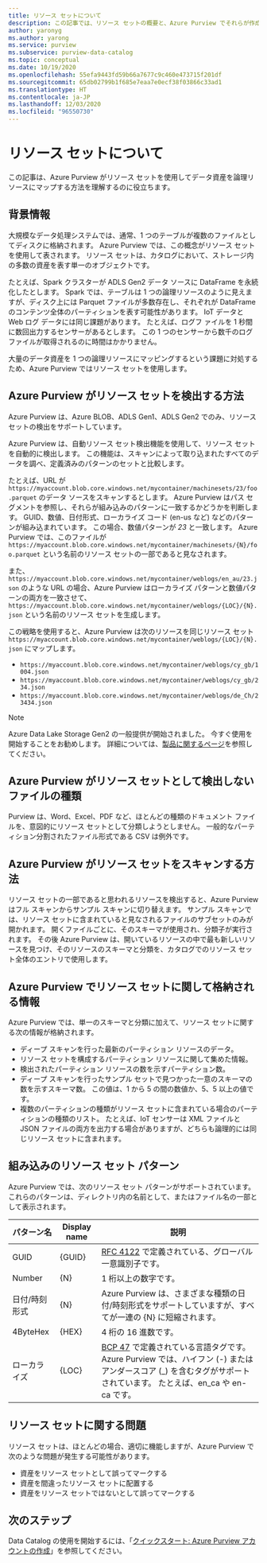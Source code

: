 ```yaml
---
title: リソース セットについて
description: この記事では、リソース セットの概要と、Azure Purview でそれらが作成される仕組みについて説明します。
author: yaronyg
ms.author: yarong
ms.service: purview
ms.subservice: purview-data-catalog
ms.topic: conceptual
ms.date: 10/19/2020
ms.openlocfilehash: 55efa9443fd59b66a7677c9c460e473715f201df
ms.sourcegitcommit: 65db02799b1f685e7eaa7e0ecf38f03866c33ad1
ms.translationtype: HT
ms.contentlocale: ja-JP
ms.lasthandoff: 12/03/2020
ms.locfileid: "96550730"
---
```

# <a name="understanding-resource-sets"></a>リソース セットについて

この記事は、Azure Purview がリソース セットを使用してデータ資産を論理リソースにマップする方法を理解するのに役立ちます。

## <a name="background-info"></a>背景情報

大規模なデータ処理システムでは、通常、1 つのテーブルが複数のファイルとしてディスクに格納されます。 Azure Purview では、この概念がリソース セットを使用して表されます。 リソース セットは、カタログにおいて、ストレージ内の多数の資産を表す単一のオブジェクトです。

たとえば、Spark クラスターが ADLS Gen2 データ ソースに DataFrame を永続化したとします。 Spark では、テーブルは 1 つの論理リソースのように見えますが、ディスク上には Parquet ファイルが多数存在し、それぞれが DataFrame のコンテンツ全体のパーティションを表す可能性があります。 IoT データと Web ログ データには同じ課題があります。 たとえば、ログフ ァイルを 1 秒間に数回出力するセンサーがあるとします。 この 1 つのセンサーから数千のログ ファイルが取得されるのに時間はかかりません。

大量のデータ資産を 1 つの論理リソースにマッピングするという課題に対処するため、Azure Purview ではリソース セットを使用します。

## <a name="how-azure-purview-detects-resource-sets"></a>Azure Purview がリソース セットを検出する方法

Azure Purview は、Azure BLOB、ADLS Gen1、ADLS Gen2 でのみ、リソース セットの検出をサポートしています。

Azure Purview は、自動リソース セット検出機能を使用して、リソース セットを自動的に検出します。 この機能は、スキャンによって取り込まれたすべてのデータを調べ、定義済みのパターンのセットと比較します。

たとえば、URL が `https://myaccount.blob.core.windows.net/mycontainer/machinesets/23/foo.parquet` のデータ ソースをスキャンするとします。 Azure Purview はパス セグメントを参照し、それらが組み込みのパターンに一致するかどうかを判断します。 GUID、数値、日付形式、ローカライズ コード (en-us など) などのパターンが組み込まれています。 この場合、数値パターンが *23* と一致します。 Azure Purview では、このファイルが `https://myaccount.blob.core.windows.net/mycontainer/machinesets/{N}/foo.parquet` という名前のリソース セットの一部であると見なされます。

また、`https://myaccount.blob.core.windows.net/mycontainer/weblogs/en_au/23.json` のような URL の場合、Azure Purview はローカライズ パターンと数値パターンの両方を一致させて、`https://myaccount.blob.core.windows.net/mycontainer/weblogs/{LOC}/{N}.json` という名前のリソース セットを生成します。

この戦略を使用すると、Azure Purview は次のリソースを同じリソース セット `https://myaccount.blob.core.windows.net/mycontainer/weblogs/{LOC}/{N}.json` にマップします。

- `https://myaccount.blob.core.windows.net/mycontainer/weblogs/cy_gb/1004.json`
- `https://myaccount.blob.core.windows.net/mycontainer/weblogs/cy_gb/234.json`
- `https://myaccount.blob.core.windows.net/mycontainer/weblogs/de_Ch/23434.json`

> [!Note]
> Azure Data Lake Storage Gen2 の一般提供が開始されました。 今すぐ使用を開始することをお勧めします。 詳細については、[製品に関するページ](https://azure.microsoft.com/en-us/services/storage/data-lake-storage/)を参照してください。

## <a name="file-types-that-azure-purview-will-not-detect-as-resource-sets"></a>Azure Purview がリソース セットとして検出しないファイルの種類

Purview は、Word、Excel、PDF など、ほとんどの種類のドキュメント ファイルを、意図的にリソース セットとして分類しようとしません。 一般的なパーティション分割されたファイル形式である CSV は例外です。

## <a name="how-azure-purview-scans-resource-sets"></a>Azure Purview がリソース セットをスキャンする方法

リソース セットの一部であると思われるリソースを検出すると、Azure Purview はフル スキャンからサンプル スキャンに切り替えます。 サンプル スキャンでは、リソース セットに含まれていると見なされるファイルのサブセットのみが開かれます。 開くファイルごとに、そのスキーマが使用され、分類子が実行されます。 その後 Azure Purview は、開いているリソースの中で最も新しいリソースを見つけ、そのリソースのスキーマと分類を、カタログでのリソース セット全体のエントリで使用します。

## <a name="what-azure-purview-stores-about-resource-sets"></a>Azure Purview でリソース セットに関して格納される情報

Azure Purview では、単一のスキーマと分類に加えて、リソース セットに関する次の情報が格納されます。

- ディープ スキャンを行った最新のパーティション リソースのデータ。
- リソース セットを構成するパーティション リソースに関して集めた情報。
- 検出されたパーティション リソースの数を示すパーティション数。
- ディープ スキャンを行ったサンプル セットで見つかった一意のスキーマの数を示すスキーマ数。 この値は、1 から 5 の間の数値か、5、5 以上の値です。
- 複数のパーティションの種類がリソース セットに含まれている場合のパーティションの種類のリスト。 たとえば、IoT センサーは XML ファイルと JSON ファイルの両方を出力する場合がありますが、どちらも論理的には同じリソース セットに含まれます。

## <a name="built-in-resource-set-patterns"></a>組み込みのリソース セット パターン

Azure Purview では、次のリソース セット パターンがサポートされています。 これらのパターンは、ディレクトリ内の名前として、またはファイル名の一部として表示されます。

| パターン名 | Display name | 説明 |
|--------------|--------------|-------------|
| GUID         | {GUID}       | [RFC 4122](https://tools.ietf.org/html/rfc4122) で定義されている、グローバル一意識別子です。 |
| Number       | {N}          | 1 桁以上の数字です。 |
| 日付/時刻形式 | {N}     | Azure Purview は、さまざまな種類の日付/時刻形式をサポートしていますが、すべてが一連の {N} に短縮されます。 |
| 4ByteHex     | {HEX}        | 4 桁の 16 進数です。 |
| ローカライズ | {LOC}        | [BCP 47](https://tools.ietf.org/html/bcp47) で定義されている言語タグです。 Azure Purview では、ハイフン (-) またはアンダースコア (_) を含むタグがサポートされています。 たとえば、en_ca や en-ca です。 |

## <a name="issues-with-resource-sets"></a>リソース セットに関する問題

リソース セットは、ほとんどの場合、適切に機能しますが、Azure Purview で次のような問題が発生する可能性があります。

- 資産をリソース セットとして誤ってマークする
- 資産を間違ったリソース セットに配置する
- 資産をリソース セットではないとして誤ってマークする

## <a name="next-steps"></a>次のステップ

Data Catalog の使用を開始するには、「[クイックスタート: Azure Purview アカウントの作成](create-catalog-portal.md)」を参照してください。
